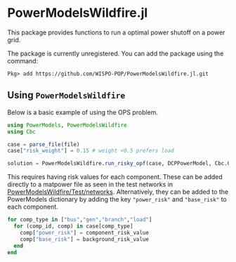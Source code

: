 # PowerModelsWildfire.jl

This package provides functions to run a optimal power shutoff on a power grid.

The package is currently unregistered.  You can add the package using the command:
```
Pkg> add https://github.com/WISPO-POP/PowerModelsWildfire.jl.git
```


## Using `PowerModelsWildfire`
Below is a basic example of using  the OPS problem.
```Julia
using PowerModels, PowerModelsWildfire
using Cbc

case = parse_file(file)
case["risk_weight"] = 0.15 # weight <0.5 prefers load

solution = PowerModelsWildfire.run_risky_opf(case, DCPPowerModel, Cbc.Optimizer);
```

This requires having risk values for each component. These can be added directly to a matpower file as seen in the test networks in [PowerModelsWildfire/Test/networks](https://github.com/WISPO-POP/PowerModelsWildfire.jl/tree/master/test/networks). Alternatively, they can be added to the PowerModels dictionary by adding the key `"power_risk"` and `"base_risk"` to each component.

```Julia
for comp_type in ["bus","gen","branch","load"]
  for (comp_id, comp) in case[comp_type]
    comp["power_risk"] = component_risk_value
    comp["base_risk"] = background_risk_value
  end
end
```

